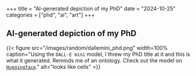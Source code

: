 +++
title = "AI-generated depiction of my PhD"
date = "2024-10-25"
categories = ["phd", "ai", "art"]
+++

## AI-generated depiction of my PhD

{{< figure src="/images/random/dallemini_phd.png" width=100% caption="Using the `DALL·E mini` model, I threw my PhD title at it and this is what it generated. Reminds me of an ontology. Check out the model on [`Huggingface`](https://huggingface.co/spaces/dalle-mini/dalle-mini)." alt="looks like cells" >}}
